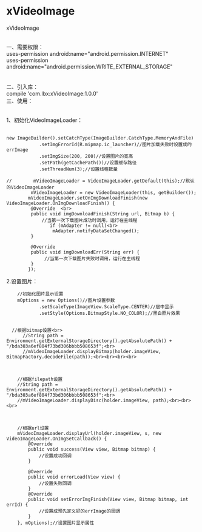 # xVideoImage
xVideoImage<br><br>

一、需要权限：<br>
	uses-permission android:name="android.permission.INTERNET" <br>
    uses-permission android:name="android.permission.WRITE_EXTERNAL_STORAGE" <br><br><br>
二、引入库：<br>
	compile 'com.lbx:xVideoImage:1.0.0'<br>
三、使用：<br><br>

1、初始化VideoImageLoader：<br><br>

	new ImageBuilder().setCatchType(ImageBuilder.CatchType.MemoryAndFile)
                .setImgErrorId(R.mipmap.ic_launcher)//图片加载失败时设置成的errImage
                .setImgSize(200, 200)//设置图片的宽高
                .setPath(getCachePath())//设置缓存路径
                .setThreadNum(3);//设置线程数量

	//        mVideoImageLoader = VideoImageLoader.getDefault(this);//默认的VideoImageLoader
       		 mVideoImageLoader = new VideoImageLoader(this, getBuilder());
        	mVideoImageLoader.setOnImgDownloadFinish(new VideoImageLoader.OnImgDownloadFinish() {
           	 @Override  <br>
           	 public void imgDownloadFinish(String url, Bitmap b) {
               	 //当第一次下载图片成功时调用，运行在主线程
                	if (mAdapter != null)<br>
                   	 mAdapter.notifyDataSetChanged();
           	 }

           	 @Override
           	 public void imgDownloadErr(String err) {
              	  //当第一次下载图片失败时调用，运行在主线程
           	 }
       		});
2.设置图片：<br>

		//初始化图片显示设置
		mOptions = new Options()//图片设置参数 
                .setScaleType(ImageView.ScaleType.CENTER)//居中显示 
                .setStyle(Options.BitmapStyle.NO_COLOR);//黑白照片效果 


 	  //根据bitmap设置<br>
          //String path = Environment.getExternalStorageDirectory().getAbsolutePath() + "/bda303a6ef804f73bd306bbbb508653f";<br>
          //mVideoImageLoader.displayBitmap(holder.imageView, BitmapFactory.decodeFile(path));<br><br><br><br>



        //根据filepath设置
        //String path = Environment.getExternalStorageDirectory().getAbsolutePath() + "/bda303a6ef804f73bd306bbbb508653f";<br>
        //mVideoImageLoader.displayDisc(holder.imageView, path);<br><br><br>



        //根据url设置
        mVideoImageLoader.displayUrl(holder.imageView, s, new VideoImageLoader.OnImgSetCallback() {
            @Override
            public void success(View view, Bitmap bitmap) {
                //设置成功回调
            }

            @Override
            public void errorLoad(View view) {
                //设置失败回调
            }
            @Override
            public void setErrorImgFinish(View view, Bitmap bitmap, int errId) {
                //设置成预先定义好的errImage的回调
            }
        }, mOptions);//设置图片显示属性		
		
		
		
		
		
		
		
		
		
		
